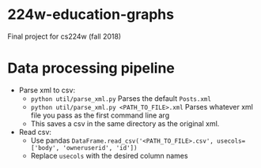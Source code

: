 # 224w-education-graphs
Final project for cs224w (fall 2018)

# Data processing pipeline
- Parse xml to csv:
	- `python util/parse_xml.py` Parses the default `Posts.xml`
	- `python util/parse_xml.py <PATH_TO_FILE>.xml` Parses whatever xml file you pass as the first command line arg
	- This saves a csv in the same directory as the original xml.
- Read csv:
	- Use pandas `DataFrame.read_csv('<PATH_TO_FILE>.csv', usecols=['body', 'owneruserid', 'id'])`
	- Replace `usecols` with the desired column names 
